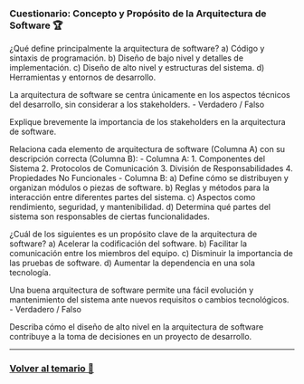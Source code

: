 ### Cuestionario: Concepto y Propósito de la Arquitectura de Software 🏆

¿Qué define principalmente la arquitectura de software?
    a) Código y sintaxis de programación.
    b) Diseño de bajo nivel y detalles de implementación.
    c) Diseño de alto nivel y estructuras del sistema.
    d) Herramientas y entornos de desarrollo.

La arquitectura de software se centra únicamente en los aspectos técnicos del desarrollo, sin considerar a los stakeholders.
    - Verdadero / Falso

Explique brevemente la importancia de los stakeholders en la arquitectura de software.

Relaciona cada elemento de arquitectura de software (Columna A) con su descripción correcta (Columna B):
    - Columna A: 
    1. Componentes del Sistema
    2. Protocolos de Comunicación
    3. División de Responsabilidades
    4. Propiedades No Funcionales
    - Columna B: 
    a) Define cómo se distribuyen y organizan módulos o piezas de software.
    b) Reglas y métodos para la interacción entre diferentes partes del sistema.
    c) Aspectos como rendimiento, seguridad, y mantenibilidad.
    d) Determina qué partes del sistema son responsables de ciertas funcionalidades.

¿Cuál de los siguientes es un propósito clave de la arquitectura de software?
    a) Acelerar la codificación del software.
    b) Facilitar la comunicación entre los miembros del equipo.
    c) Disminuir la importancia de las pruebas de software.
    d) Aumentar la dependencia en una sola tecnología.

Una buena arquitectura de software permite una fácil evolución y mantenimiento del sistema ante nuevos requisitos o cambios tecnológicos.
    - Verdadero / Falso

Describa cómo el diseño de alto nivel en la arquitectura de software contribuye a la toma de decisiones en un proyecto de desarrollo.

---

### [Volver al temario 🏡](../../readme.md)
